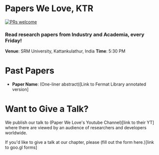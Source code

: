 # Papers We Love, KTR
[![PRs welcome](https://img.shields.io/badge/PRs-welcome-ff69b4.svg)](https://github.com/papers-we-love/kattankulathur/pulls) 
### Read research papers from Industry and Academia, every Friday!
**Venue**: SRM University, Kattankulathur, India
**Time**: 5:30 PM


# Past Papers

- **Paper Name**: (One-liner abstract)[Link to Fermat Library annotated version]

# Want to Give a Talk?

We publish our talk to (Paper We Love's Youtube Channel)[link to their YT] where there are viewed by an audience of researchers and developers worldwide. 

If you'd like to give a talk at our chapter, please (fill out the form here.)[link to goo.gl forms]
